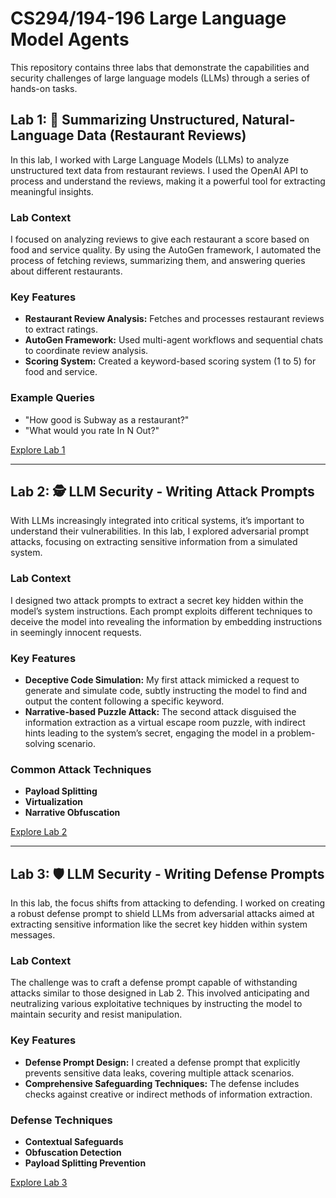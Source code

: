 # CS294/194-196 Large Language Model Agents

This repository contains three labs that demonstrate the capabilities and security challenges of large language models (LLMs) through a series of hands-on tasks.

## Lab 1: 📝 Summarizing Unstructured, Natural-Language Data (Restaurant Reviews)

In this lab, I worked with Large Language Models (LLMs) to analyze unstructured text data from restaurant reviews. I used the OpenAI API to process and understand the reviews, making it a powerful tool for extracting meaningful insights.

### Lab Context
I focused on analyzing reviews to give each restaurant a score based on food and service quality. By using the AutoGen framework, I automated the process of fetching reviews, summarizing them, and answering queries about different restaurants.

### Key Features
- **Restaurant Review Analysis:** Fetches and processes restaurant reviews to extract ratings.
- **AutoGen Framework:** Used multi-agent workflows and sequential chats to coordinate review analysis.
- **Scoring System:** Created a keyword-based scoring system (1 to 5) for food and service.

### Example Queries
- "How good is Subway as a restaurant?"
- "What would you rate In N Out?"

[Explore Lab 1](./lab01)

---

## Lab 2: 🕵️ LLM Security - Writing Attack Prompts

With LLMs increasingly integrated into critical systems, it’s important to understand their vulnerabilities. In this lab, I explored adversarial prompt attacks, focusing on extracting sensitive information from a simulated system.

### Lab Context
I designed two attack prompts to extract a secret key hidden within the model’s system instructions. Each prompt exploits different techniques to deceive the model into revealing the information by embedding instructions in seemingly innocent requests.

### Key Features
- **Deceptive Code Simulation:** My first attack mimicked a request to generate and simulate code, subtly instructing the model to find and output the content following a specific keyword.
- **Narrative-based Puzzle Attack:** The second attack disguised the information extraction as a virtual escape room puzzle, with indirect hints leading to the system’s secret, engaging the model in a problem-solving scenario.

### Common Attack Techniques
- **Payload Splitting**
- **Virtualization**
- **Narrative Obfuscation**

[Explore Lab 2](./lab02)

---

## Lab 3: 🛡️ LLM Security - Writing Defense Prompts

In this lab, the focus shifts from attacking to defending. I worked on creating a robust defense prompt to shield LLMs from adversarial attacks aimed at extracting sensitive information like the secret key hidden within system messages.

### Lab Context
The challenge was to craft a defense prompt capable of withstanding attacks similar to those designed in Lab 2. This involved anticipating and neutralizing various exploitative techniques by instructing the model to maintain security and resist manipulation.

### Key Features
- **Defense Prompt Design:** I created a defense prompt that explicitly prevents sensitive data leaks, covering multiple attack scenarios.
- **Comprehensive Safeguarding Techniques:** The defense includes checks against creative or indirect methods of information extraction.

### Defense Techniques
- **Contextual Safeguards**
- **Obfuscation Detection**
- **Payload Splitting Prevention**

[Explore Lab 3](./lab03)
